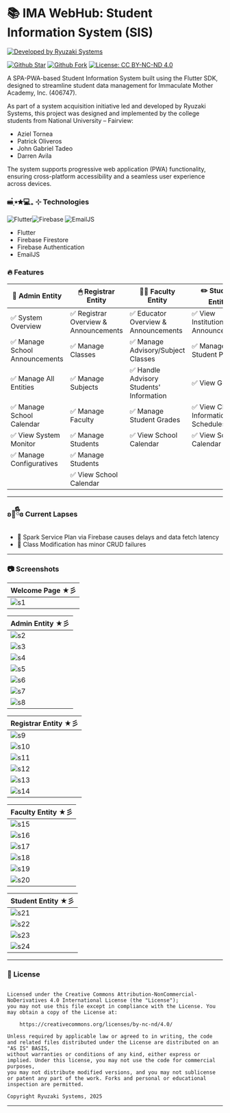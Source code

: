 # 📚 IMA WebHub: Student Information System (SIS)
[![Developed by Ryuzaki Systems](https://img.shields.io/badge/Developed%20by-Ryuzaki%20Systems-blue.svg?longCache=true&style=for-the-badge)](https://facebook.com/ryuzaxify)

[![Github Star](https://img.shields.io/github/stars/DanRyuzaki/sis-ima-webhub.svg?style=for-the-badge)](https://github.com/DanRyuzaki/sis-ima-webhub) 
[![Github Fork](https://img.shields.io/github/forks/DanRyuzaki/sis-ima-webhub.svg?style=for-the-badge)](https://github.com/DanRyuzaki/sis-ima-webhub) 
[![License: CC BY-NC-ND 4.0](https://img.shields.io/badge/License-CC--BY--NC--ND--4.0-lightgrey.svg?style=for-the-badge)](https://creativecommons.org/licenses/by-nc-nd/4.0/)


A SPA-PWA-based Student Information System built using the Flutter SDK, designed to streamline student data management for Immaculate Mother Academy, Inc. (406747).

As part of a system acquisition initiative led and developed by Ryuzaki Systems, this project was designed and implemented by the college students from National University – Fairview:
 - Aziel Tornea
 - Patrick Oliveros
 - John Gabriel Tadeo
 - Darren Avila

The system supports progressive web application (PWA) functionality, ensuring cross-platform accessibility and a seamless user experience across devices.

### ⌨๋࣭ ⭑✮💻₊ ⊹ Technologies 
![Flutter](https://img.icons8.com/color/30/flutter.png)![Firebase](https://img.icons8.com/color/30/4a90e2/firebase.png)
![EmailJS](https://img.icons8.com/color/30/4a90e2/javascript.png)
- Flutter
- Firebase Firestore
- Firebase Authentication
- EmailJS

### :fire: Features

| 🔑 Admin Entity                             | 🖱 Registrar Entity                  | 👩‍🏫 Faculty Entity                      | ✏️ Student Entity                      |
|-----------------------------------------------|--------------------------------------|-----------------------------------------|-----------------------------------------|
| :white_check_mark: System Overview          | :white_check_mark: Registrar Overview & Announcements | :white_check_mark: Educator Overview & Announcements | :white_check_mark: View Institutional Announcements 
| :white_check_mark: Manage School Announcements              | :white_check_mark: Manage Classes    | :white_check_mark: Manage Advisory/Subject Classes | :white_check_mark: Manage Student Profile |
| :white_check_mark: Manage All Entities             | :white_check_mark: Manage Subjects    | :white_check_mark: Handle Advisory Students' Information       | :white_check_mark: View Grades |
| :white_check_mark: Manage School Calendar            | :white_check_mark: Manage Faculty    | :white_check_mark: Manage Student Grades    | :white_check_mark: View Classes Information and Schedules |
| :white_check_mark: View System Monitor              | :white_check_mark: Manage Students    | :white_check_mark: View School Calendar    | :white_check_mark: View School Calendar |
| :white_check_mark: Manage Configuratives   | :white_check_mark: Manage Students    |
|                              | :white_check_mark: View School Calendar    |

---


### ʚ🐞ྀིྀིɞ Current Lapses 
- 🐞 Spark Service Plan via Firebase causes delays and data fetch latency
- 🐞 Class Modification has minor CRUD failures 


---

### :camera: Screenshots

| **Welcome Page** ★彡 |
|----------------|
| ![s1](./screenshots/1.jpg) |

| **Admin Entity** ★彡 |
|----------------|
| ![s2](./screenshots/2.jpg) |
| ![s3](./screenshots/3.jpg) |
| ![s4](./screenshots/4.jpg) |
| ![s5](./screenshots/5.jpg) |
| ![s6](./screenshots/6.jpg) |
| ![s7](./screenshots/7.jpg) |
| ![s8](./screenshots/8.jpg) |

| **Registrar Entity** ★彡 |
|----------------|
| ![s9](./screenshots/9.jpg) |
| ![s10](./screenshots/10.jpg) |
| ![s11](./screenshots/11.jpg) |
| ![s12](./screenshots/12.jpg) |
| ![s13](./screenshots/13.jpg) |
| ![s14](./screenshots/14.jpg) |

| **Faculty Entity** ★彡 |
|----------------|
| ![s15](./screenshots/15.jpg) |
| ![s16](./screenshots/16.jpg) |
| ![s17](./screenshots/17.jpg) |
| ![s18](./screenshots/18.jpg) |
| ![s19](./screenshots/19.jpg) |
| ![s20](./screenshots/20.jpg) |

| **Student Entity** ★彡 |
|----------------|
| ![s21](./screenshots/21.jpg) |
| ![s22](./screenshots/22.jpg) |
| ![s23](./screenshots/23.jpg) |
| ![s24](./screenshots/24.jpg) |

---

### 📜 License

```

Licensed under the Creative Commons Attribution-NonCommercial-NoDerivatives 4.0 International License (the "License");
you may not use this file except in compliance with the License. You may obtain a copy of the License at:

    https://creativecommons.org/licenses/by-nc-nd/4.0/

Unless required by applicable law or agreed to in writing, the code and related files distributed under the License are distributed on an "AS IS" BASIS,
without warranties or conditions of any kind, either express or implied. Under this license, you may not use the code for commercial purposes,
you may not distribute modified versions, and you may not sublicense or patent any part of the work. Forks and personal or educational inspection are permitted.

Copyright Ryuzaki Systems, 2025

```

---